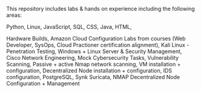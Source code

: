 This repository includes labs & hands on experience including the following areas:

Python,
Linux,
JavaScript,
SQL,
CSS,
Java,
HTML,

Hardware Builds,
Amazon Cloud Configuration Labs from courses (Web Developer, SysOps, Cloud Practioner certification alignment),
Kali Linux - Penetration Testing,
Windows + Linux Server & Security Management,
Cisco Network Engineering,
Mock Cybersecurity Tasks,
Vulnerability Scanning,
Passive + active Nmap network scanning,
VM installation + configuration,
Decentralized Node installation + configuration,
IDS configuration,
PostgreSQL,
Synk
Suricata,
NMAP
Decentralized Node Configuration + Management